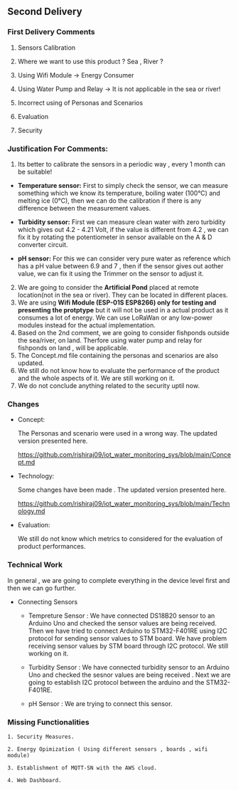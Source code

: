 ## Second Delivery

### First Delivery Comments

   1. Sensors Calibration
   
   2. Where we want to use this product ? Sea , River ?
   
   3. Using Wifi Module -> Energy Consumer
   
   4.  Using Water Pump and Relay -> It is not applicable in the sea or river!
   
   5. Incorrect using of Personas and Scenarios
   
   6. Evaluation  
   
   7. Security
   
   
   
### Justification For Comments:

1. Its better to calibrate the sensors in a periodic way  , every 1 month can be suitable!
      
* **Temperature sensor:** First to simply check the sensor, we can measure something which we know its temperature,
	  boiling water (100°C) and melting ice (0°C), then we can do the calibration if there is any difference between the measurement values.
      
* **Turbidity sensor:**  First we can measure clean water with zero turbidity which gives out 4.2 - 4.21 Volt, if the value is different from 4.2 , we can fix it by rotating the potentiometer in sensor available on the A & D converter circuit.
	  
* **pH sensor:**  For this we can consider very pure water as reference which has a pH value between 6.9 and 7 , then if the sensor gives out aother value, we can fix it using the Trimmer on the sensor to adjust it.
2. We are going to consider the **Artificial Pond** placed at remote location(not in the sea or river). They can be located in different places.                         
3. We are using **Wifi Module (ESP-01S ESP8266) only for testing and presenting the protptype** but it will not be used in a actual product as it consumes a lot of energy. We can use LoRaWan or any low-power modules instead for the actual implementation.
4. Based on the 2nd comment, we are going to consider fishponds outside the sea/river, on land. Therfore using water pump and relay for fishponds on land , will be applicable.
5. The Concept.md file containing the personas and scenarios are also updated.
6. We still do not know how to evaluate the performance of the product and the whole aspects of it. We are still working on it.
7. We do not conclude anything related to the security uptil now.
	
	
### Changes

* Concept:
	
	The Personas and scenario were used in a wrong way. The updated version presented here.
	
	https://github.com/rishiraj09/iot_water_monitoring_sys/blob/main/Concept.md
	
* Technology:
	
	Some changes have been made . The updated version presented here.
	
	https://github.com/rishiraj09/iot_water_monitoring_sys/blob/main/Technology.md
	
* Evaluation:
	
	We still do not know which metrics to considered for the evaluation of product performances.
	
	
### Technical Work 

In general , we are going to complete everything in the device level first and then we can go further.

* Connecting Sensors
	
	* Tempreture Sensor : We have connected DS18B20 sensor to an Arduino Uno and checked the sensor values are being received. 
	Then we have tried to connect Arduino to STM32-F401RE using I2C protocol for sending sensor values to STM board.
	We have problem receiving sensor values by STM board through I2C protocol. We still working on it.
	
	
	* Turbidity Sensor :  We have connected turbidity sensor to an Arduino Uno and checked the sesnor values are being received . 
	Next we are going to establish I2C protocol between the arduino and the STM32-F401RE.
	
	* pH Sensor : We are trying to connect this sensor.
	
	
### Missing Functionalities

    1. Security Measures.
	
	2. Energy Opimization ( Using different sensors , boards , wifi module)
	
	3. Establishment of MQTT-SN with the AWS cloud.

	4. Web Dashboard.
	
	
	
	
	
	
	

